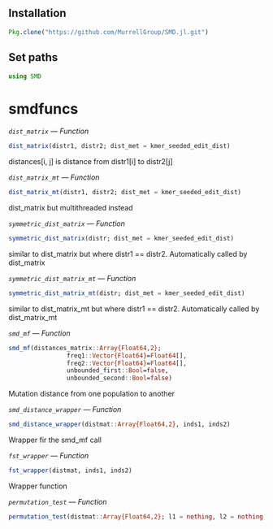 ## Installation
```julia
Pkg.clone("https://github.com/MurrellGroup/SMD.jl.git")

```

## Set paths
```julia
using SMD
```

<a id='smdfuncs-1'></a>
# smdfuncs
*`dist_matrix`* &mdash; *Function*
```julia
dist_matrix(distr1, distr2; dist_met = kmer_seeded_edit_dist)
```
distances[i, j] is distance from distr1[i] to distr2[j]

*`dist_matrix_mt`* &mdash; *Function*
```julia
dist_matrix_mt(distr1, distr2; dist_met = kmer_seeded_edit_dist)
```
dist_matrix but multithreaded instead


*`symmetric_dist_matrix`* &mdash; *Function*
```julia
symmetric_dist_matrix(distr; dist_met = kmer_seeded_edit_dist)
```
similar to dist_matrix but where distr1 == distr2. Automatically called by dist_matrix

*`symmetric_dist_matrix_mt`* &mdash; *Function*
```julia
symmetric_dist_matrix_mt(distr; dist_met = kmer_seeded_edit_dist)
```
similar to dist_matrix_mt but where distr1 == distr2. Automatically called by dist_matrix_mt


*`smd_mf`* &mdash; *Function*
```julia
smd_mf(distances_matrix::Array{Float64,2};
                freq1::Vector{Float64}=Float64[],
                freq2::Vector{Float64}=Float64[],
                unbounded_first::Bool=false,
                unbounded_second::Bool=false)
```
Mutation distance from one population to another


*`smd_distance_wrapper`* &mdash; *Function*
```julia
smd_distance_wrapper(distmat::Array{Float64,2}, inds1, inds2)
```
Wrapper fir the smd_mf call

*`fst_wrapper`* &mdash; *Function*
```julia
fst_wrapper(distmat, inds1, inds2)
```
Wrapper function

*`permutation_test`* &mdash; *Function*
```julia
permutation_test(distmat::Array{Float64,2}; l1 = nothing, l2 = nothing, tests=10000, dist_func = smd_distance_wrapper, randvariation=true)
```
